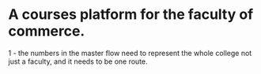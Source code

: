 # A courses platform for the faculty of commerce.

1 - the numbers in the master flow need to represent the whole college not just a faculty, and it needs to be one route.
